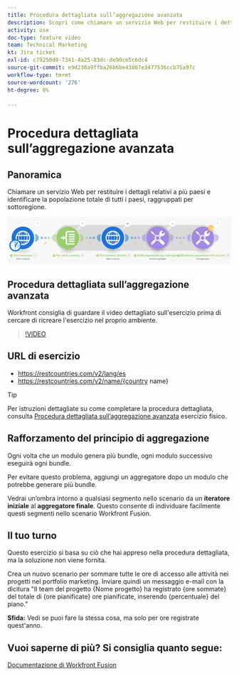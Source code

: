 ```yaml
---
title: Procedura dettagliata sull’aggregazione avanzata
description: Scopri come chiamare un servizio Web per restituire i dettagli su più paesi e identificare la popolazione, raggruppata per sottoregione, il tutto in [!DNL Adobe Workfront Fusion].
activity: use
doc-type: feature video
team: Technical Marketing
kt: Jira ticket
exl-id: c79250d0-7341-4a25-83dc-de99ce5c6dc4
source-git-commit: e9d230a9ffba26b6be43867e3477536ccb75a97c
workflow-type: tm+mt
source-wordcount: '276'
ht-degree: 0%

---
```


# Procedura dettagliata sull’aggregazione avanzata

## Panoramica

Chiamare un servizio Web per restituire i dettagli relativi a più paesi e identificare la popolazione totale di tutti i paesi, raggruppati per sottoregione.

![Immagine dello scenario di fusione](assets/iteration-and-aggregation-3.png)

## Procedura dettagliata sull’aggregazione avanzata

Workfront consiglia di guardare il video dettagliato sull&#39;esercizio prima di cercare di ricreare l&#39;esercizio nel proprio ambiente.

>[!VIDEO](https://video.tv.adobe.com/v/335281/?quality=12)

## URL di esercizio

* https://restcountries.com/v2/lang/es
* https://restcountries.com/v2/name/{country name}

>[!TIP]
>
>Per istruzioni dettagliate su come completare la procedura dettagliata, consulta [Procedura dettagliata sull’aggregazione avanzata](https://experienceleague.adobe.com/docs/workfront-learn/tutorials-workfront/fusion/exercises/advanced-aggregation.html?lang=en) esercizio fisico.

## Rafforzamento del principio di aggregazione

Ogni volta che un modulo genera più bundle, ogni modulo successivo eseguirà ogni bundle.

Per evitare questo problema, aggiungi un aggregatore dopo un modulo che potrebbe generare più bundle.

Vedrai un’ombra intorno a qualsiasi segmento nello scenario da un **iteratore iniziale** al **aggregatore finale**. Questo consente di individuare facilmente questi segmenti nello scenario Workfront Fusion.

## Il tuo turno

Questo esercizio si basa su ciò che hai appreso nella procedura dettagliata, ma la soluzione non viene fornita.

Crea un nuovo scenario per sommare tutte le ore di accesso alle attività nei progetti nel portfolio marketing. Inviare quindi un messaggio e-mail con la dicitura &quot;Il team del progetto {Nome progetto} ha registrato {ore sommate} del totale di {ore pianificate} ore pianificate, inserendo {percentuale} del piano.&quot;

**Sfida:** Vedi se puoi fare la stessa cosa, ma solo per ore registrate quest&#39;anno.

## Vuoi saperne di più? Si consiglia quanto segue:

[Documentazione di Workfront Fusion](https://experienceleague.adobe.com/docs/workfront/using/adobe-workfront-fusion/workfront-fusion-2.html?lang=en)
